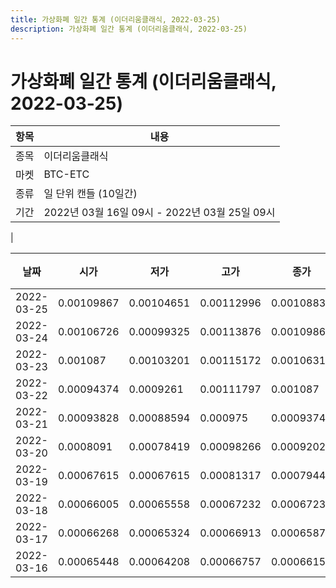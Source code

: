 ```yaml
---
title: 가상화폐 일간 통계 (이더리움클래식, 2022-03-25)
description: 가상화폐 일간 통계 (이더리움클래식, 2022-03-25)
---
```


가상화폐 일간 통계 (이더리움클래식, 2022-03-25)
===

|항목|내용|
|--|--|
|종목|이더리움클래식|
|마켓|BTC-ETC|
|종류|일 단위 캔들 (10일간)|
|기간|2022년 03월 16일 09시 - 2022년 03월 25일 09시
|

|날짜|시가|저가|고가|종가|비고|
|--|--|--|--|--|--|
|2022-03-25|0.00109867|0.00104651|0.00112996|0.00108833|    |
|2022-03-24|0.00106726|0.00099325|0.00113876|0.00109867|    |
|2022-03-23|0.001087|0.00103201|0.00115172|0.00106315|    |
|2022-03-22|0.00094374|0.0009261|0.00111797|0.001087|    |
|2022-03-21|0.00093828|0.00088594|0.000975|0.00093745|    |
|2022-03-20|0.0008091|0.00078419|0.00098266|0.00092023|    |
|2022-03-19|0.00067615|0.00067615|0.00081317|0.00079444|    |
|2022-03-18|0.00066005|0.00065558|0.00067232|0.00067232|    |
|2022-03-17|0.00066268|0.00065324|0.00066913|0.00065878|    |
|2022-03-16|0.00065448|0.00064208|0.00066757|0.00066159|    |
